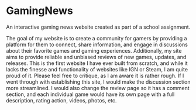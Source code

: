 # GamingNews

An interactive gaming news website created as part of a school assignment.

The goal of my website is to create a community for gamers by providing a platform for them to connect, share information, and engage in discussions about their favorite games and gaming experiences. Additionally, my site aims to provide reliable and unbiased reviews of new games, updates, and releases. This is the first website I have ever built from scratch, and while it lacks the finesse and functionality of websites like IGN or Steam, I am quite proud of it. Please feel free to critique, as I am aware it is rather rough. If I went through with establishing this site, I would make the discussion section more streamlined. I would also change the review page so it has a comment section, and each individual game would have its own page with a full description, rating action, videos, photos, etc.
